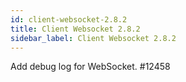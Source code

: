 ```yaml
---
id: client-websocket-2.8.2
title: Client Websocket 2.8.2 
sidebar_label: Client Websocket 2.8.2 
---
```


Add debug log for WebSocket. #12458  


